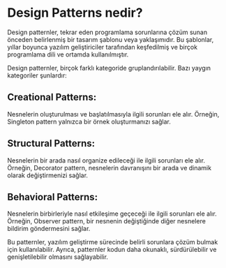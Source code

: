 # Design Patterns nedir?

Design patternler, tekrar eden programlama sorunlarına çözüm sunan önceden belirlenmiş bir tasarım şablonu veya yaklaşımıdır. Bu şablonlar, yıllar boyunca yazılım geliştiriciler tarafından keşfedilmiş ve birçok programlama dili ve ortamda kullanılmıştır.

Design patternler, birçok farklı kategoride gruplandırılabilir. Bazı yaygın kategoriler şunlardır:

## Creational Patterns:
Nesnelerin oluşturulması ve başlatılmasıyla ilgili sorunları ele alır. Örneğin, Singleton pattern yalnızca bir örnek oluşturmanızı sağlar.

## Structural Patterns:
Nesnelerin bir arada nasıl organize edileceği ile ilgili sorunları ele alır. Örneğin, Decorator pattern, nesnelerin davranışını bir arada ve dinamik olarak değiştirmenizi sağlar.

## Behavioral Patterns:
Nesnelerin birbirleriyle nasıl etkileşime geçeceği ile ilgili sorunları ele alır. Örneğin, Observer pattern, bir nesnenin değiştiğinde diğer nesnelere bildirim göndermesini sağlar.

Bu patternler, yazılım geliştirme sürecinde belirli sorunlara çözüm bulmak için kullanılabilir. Ayrıca, patternler kodun daha okunaklı, sürdürülebilir ve genişletilebilir olmasını sağlayabilir.

